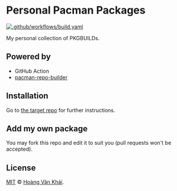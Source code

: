 # Personal Pacman Packages

[![.github/workflows/build.yaml](https://github.com/KSXGitHub/personal-pacman-packages/workflows/.github/workflows/build.yaml/badge.svg)](https://github.com/KSXGitHub/personal-pacman-packages/actions)

My personal collection of PKGBUILDs.

## Powered by

* GitHub Action
* [pacman-repo-builder](https://github.com/pacman-repo-builder)

## Installation

Go to [the target repo](https://github.com/KSXGitHub/pacman-repo) for further instructions.

## Add my own package

You may fork this repo and edit it to suit you (pull requests won't be accepted).

## License

[MIT](https://git.io/JT5uJ) © [Hoàng Văn Khải](https://ksxgithub.github.io).
